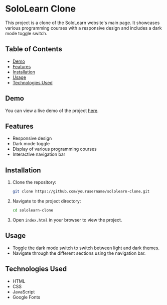 # SoloLearn Clone

This project is a clone of the SoloLearn website's main page. It showcases various programming courses with a responsive design and includes a dark mode toggle switch.

## Table of Contents

- [Demo](#demo)
- [Features](#features)
- [Installation](#installation)
- [Usage](#usage)
- [Technologies Used](#technologies-used)

## Demo

You can view a live demo of the project [here](#).

## Features

- Responsive design
- Dark mode toggle
- Display of various programming courses
- Interactive navigation bar

## Installation

1. Clone the repository:

    ```bash
    git clone https://github.com/yourusername/sololearn-clone.git
    ```

2. Navigate to the project directory:

    ```bash
    cd sololearn-clone
    ```

3. Open `index.html` in your browser to view the project.

## Usage

- Toggle the dark mode switch to switch between light and dark themes.
- Navigate through the different sections using the navigation bar.

## Technologies Used

- HTML
- CSS
- JavaScript
- Google Fonts
